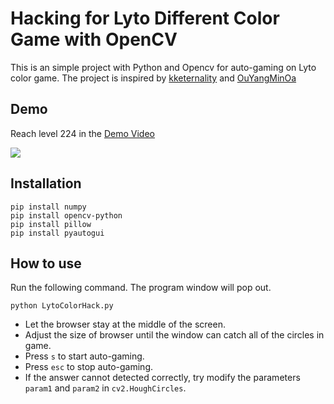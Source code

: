 # Hacking for Lyto Different Color Game with OpenCV

This is an simple project with Python and Opencv for auto-gaming on Lyto color game. The project is inspired by [kketernality](https://github.com/kketernality/LytoColorHack) and [OuYangMinOa
](https://github.com/OuYangMinOa/Lyto-Different-Color)

## Demo
Reach level 224 in the [Demo Video](https://www.youtube.com/watch?v=CdFYw9Id5cw)

![](https://i.imgur.com/jy4P5oO.jpg)


## Installation
```
pip install numpy
pip install opencv-python
pip install pillow
pip install pyautogui
```

## How to use 
Run the following command. The program window will pop out.
```
python LytoColorHack.py
```


* Let the browser stay at the middle of the screen. 
* Adjust the size of browser until the window can catch all of the circles in game.
* Press `s` to start auto-gaming. 
* Press `esc` to stop auto-gaming.
* If the answer cannot detected correctly, try modify the parameters `param1` and `param2` in `cv2.HoughCircles`.
